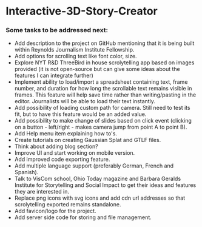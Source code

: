 # Interactive-3D-Story-Creator

### Some tasks to be addressed next:
- Add description to the project on GitHub mentioning that it is being built within Reynolds Journalism Institute Fellowship.
- Add options for scrolling text like font color, size.
- Explore NYT R&D ThreeBird in house scrolytelling app based on images provided (it is not open-source but can give some ideas about the features I can integrate further) 
- Implement ability to load/import a spreadsheet containing text, frame number, and duration for how long the scrollable text remains visible in frames. This feature will help save time rather than writing/pasting in the editor. Journalists will be able to load their text instantly.
- Add possibility of loading custom path for camera. Still need to test its fit, but to have this feature would be an added value.
- Add possibility to make change of slides based on click event (clicking on a button - left/right - makes camera jump from point A to point B).
- Add Help menu item explaining how to's. 
- Create tutorials on creating Gaussian Splat and GTLF files.
- Think about adding blog section?
- Improve UI and start working on mobile version.
- Add improved code exporting feature.
- Add multiple language support (preferably German, French and Spanish).
- Talk to VisCom school, Ohio Today magazine and Barbara Geralds Institute for Storytelling and Social Impact to get their ideas and features they are interested in.  
- Replace png icons with svg icons and add cdn url addresses so that scrolytelling exported remains standalone.
- Add favicon/logo for the project.
- Add server side code for storing and file management. 

  
